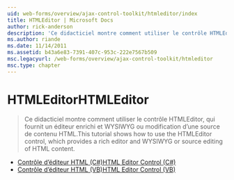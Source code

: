 ```yaml
---
uid: web-forms/overview/ajax-control-toolkit/htmleditor/index
title: HTMLEditor | Microsoft Docs
author: rick-anderson
description: 'Ce didacticiel montre comment utiliser le contrôle HTMLEditor, qui fournit un éditeur enrichi et WYSIWYG ou modification d’une source de contenu HTML.'
ms.author: riande
ms.date: 11/14/2011
ms.assetid: b43a6e83-7391-407c-953c-222e7567b509
msc.legacyurl: /web-forms/overview/ajax-control-toolkit/htmleditor
msc.type: chapter
---
```

<a name="htmleditor"></a><span data-ttu-id="2a8f6-103">HTMLEditor</span><span class="sxs-lookup"><span data-stu-id="2a8f6-103">HTMLEditor</span></span>
====================
> <span data-ttu-id="2a8f6-104">Ce didacticiel montre comment utiliser le contrôle HTMLEditor, qui fournit un éditeur enrichi et WYSIWYG ou modification d’une source de contenu HTML.</span><span class="sxs-lookup"><span data-stu-id="2a8f6-104">This tutorial shows how to use the HTMLEditor control, which provides a rich editor and WYSIWYG or source editing of HTML content.</span></span>


- [<span data-ttu-id="2a8f6-105">Contrôle d’éditeur HTML (C#)</span><span class="sxs-lookup"><span data-stu-id="2a8f6-105">HTML Editor Control (C#)</span></span>](how-do-i-use-the-html-editor-control-cs.md)
- [<span data-ttu-id="2a8f6-106">Contrôle d’éditeur HTML (VB)</span><span class="sxs-lookup"><span data-stu-id="2a8f6-106">HTML Editor Control (VB)</span></span>](how-do-i-use-the-html-editor-control-vb.md)
